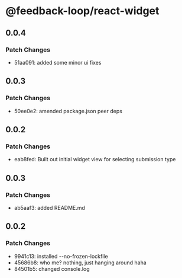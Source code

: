 # @feedback-loop/react-widget

## 0.0.4

### Patch Changes

- 51aa091: added some minor ui fixes

## 0.0.3

### Patch Changes

- 50ee0e2: amended package.json peer deps

## 0.0.2

### Patch Changes

- eab8fed: Built out initial widget view for selecting submission type

## 0.0.3

### Patch Changes

- ab5aaf3: added README.md

## 0.0.2

### Patch Changes

- 9941c13: installed --no-frozen-lockfile
- 45686b8: who me? nothing, just hanging around haha
- 84501b5: changed console.log
